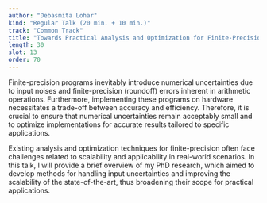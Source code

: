 ```yaml
---
author: "Debasmita Lohar"
kind: "Regular Talk (20 min. + 10 min.)"
track: "Common Track"
title: "Towards Practical Analysis and Optimization for Finite-Precision"
length: 30
slot: 13
order: 70
---
```


Finite-precision programs inevitably introduce numerical uncertainties due to input noises and finite-precision (roundoff) errors inherent in arithmetic operations. Furthermore, implementing these programs on hardware necessitates a trade-off between accuracy and efficiency. Therefore, it is crucial to ensure that numerical uncertainties remain acceptably small and to optimize implementations for accurate results tailored to specific applications.

Existing analysis and optimization techniques for finite-precision often face challenges related to scalability and applicability in real-world scenarios. In this talk, I will provide a brief overview of my PhD research, which aimed to develop methods for handling input uncertainties and improving the scalability of the state-of-the-art, thus broadening their scope for practical applications.

